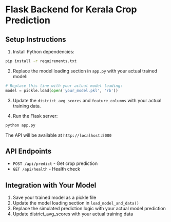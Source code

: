 
# Flask Backend for Kerala Crop Prediction

## Setup Instructions

1. Install Python dependencies:
```bash
pip install -r requirements.txt
```

2. Replace the model loading section in `app.py` with your actual trained model:
```python
# Replace this line with your actual model loading:
model = pickle.load(open('your_model.pkl', 'rb'))
```

3. Update the `district_avg_scores` and `feature_columns` with your actual training data.

4. Run the Flask server:
```bash
python app.py
```

The API will be available at `http://localhost:5000`

## API Endpoints

- `POST /api/predict` - Get crop prediction
- `GET /api/health` - Health check

## Integration with Your Model

1. Save your trained model as a pickle file
2. Update the model loading section in `load_model_and_data()`
3. Replace the simulated prediction logic with your actual model prediction
4. Update district_avg_scores with your actual training data
